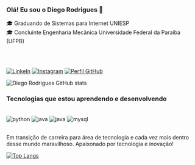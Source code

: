 

### Olá! Eu sou o Diego Rodrigues 👋
🎓 Graduando de Sistemas para Internet UNIESP<br/>
🎓 Concluinte Engenharia Mecânica Universidade Federal da Paraíba (UFPB)<br/>

<br/><br/>

[![LinkeIn](https://img.shields.io/badge/LinkedIn-0077B5?style=for-the-badge&logo=linkedin&logoColor=white)](https://www.linkedin.com/in/devdiegobrt/)    [![Instagram](https://img.shields.io/badge/Instagram-E4405F?style=for-the-badge&logo=instagram&logoColor=white)](https://www.instagram.com/diegorodriguesbrt/) [![Perfil GitHub](https://img.shields.io/badge/GitHub-100000?style=for-the-badge&logo=github&logoColor=white)](https://github.com/DiegoRodriguesbrt)


![Diego Rodrigues GitHub stats](https://github-readme-stats.vercel.app/api?username=diegoRodriguesbrt&show_icons=true&theme=dark)



### Tecnologias que estou aprendendo e desenvolvendo

<div style = "display: inline_block">
<br/>
<img align = "center" alt ="python" src = "https://img.shields.io/badge/Python-3776AB?style=for-the-badge&logo=python&logoColor=white">
<img align = "center" alt = "java" src = "https://img.shields.io/badge/Java-ED8B00?style=for-the-badge&logo=java&logoColor=white">
<img align = "center" alt = "java" src = "https://img.shields.io/badge/JavaScript-323330?style=for-the-badge&logo=javascript&logoColor=F7DF1E">
<img align = "center" alt = "mysql" src = "https://img.shields.io/badge/MySQL-00000F?style=for-the-badge&logo=mysql&logoColor=white">
</div><br/>

Em transição de carreira para área de tecnologia e cada vez mais dentro desse mundo maravilhoso. Apaixonado por tecnologia e inovação!

[![Top Langs](https://github-readme-stats.vercel.app/api/top-langs/?username=diegorodriguesbrt&layout=compact)](https://github.com/anuraghazra/github-readme-stats)
